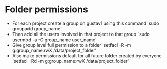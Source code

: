 # Folder permissions
  - For each project create a group on gustav1 using this command `sudo groupadd group_name'
  - Then add all the users involved in that project to that group `sudo usermod -a -G group_name user_name'
  - Give group level full permission to a folder 'setfacl -R -m g:group_name:rwX /data/project_folder'
  - Also make permissions default for all future folder created by everyone 'setfacl -Rd -m g:group_name:rwX /data/project_folder'
